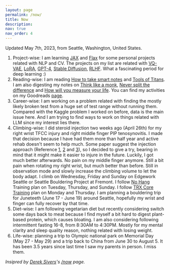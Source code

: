 ```yaml
---
layout: page
permalink: /now/
title: Now
description: 
nav: true
nav_order: 4
---
```


Updated May 7th, 2023, from Seattle, Washington, United States.

1. Project-wise: I am learning [JAX](https://jax.readthedocs.io/en/latest/index.html) and [Flax](https://flax.readthedocs.io/en/latest/index.html) for some personal projects related with NLP and CV. The projects on my list are related with [VQ-VAE](https://arxiv.org/abs/1711.00937), [LoRA](https://arxiv.org/abs/2106.09685), [GPT-4](https://openai.com/research/gpt-4), [Stable Diffusion](https://en.wikipedia.org/wiki/Stable_Diffusion), [RLHF](https://huggingface.co/blog/rlhf). What a fascinating period for deep learning :)
2. Reading-wise: I am reading [How to take smart notes](https://www.goodreads.com/book/show/34507927-how-to-take-smart-notes?ac=1&from_search=true&qid=oYWcH7lESa&rank=1) and [Tools of Titans](https://www.goodreads.com/book/show/31823677-tools-of-titans?ref=nav_sb_ss_1_9). I am also digesting my notes on [Think like a monk](https://www.goodreads.com/book/show/51942513-think-like-a-monk?ref=nav_sb_ss_1_17), [Never split the difference](https://www.goodreads.com/book/show/123857637-never-split-the-difference?ref=nav_sb_ss_1_26) and [How will you measure your life](https://www.goodreads.com/book/show/13425570-how-will-you-measure-your-life?ref=nav_sb_ss_1_30). You can find my activities on my Goodreads [page](https://www.goodreads.com/vincentwang).
3. Career-wise: I am working on a problem related with finding the mostly likely broken test from a huge set of test range without running them. Compared with the Kaggle problem I worked on before, data is the main issue here. And I am trying to find ways to work on things related with LLM since my interest lies there.
4. Climbing-wise: I did steroid injection two weeks ago (April 26th) for my right wrist TFCC injury and right middle finger PIP tenosynovitis. I made that decision because I have had them more than half year and active rehab doesn't seem to help much. Some paper suggest the injection approach (Reference [1](https://www.mountainproject.com/forum/topic/112059884/cortisone-shot-for-tendon-sheath-inflammation), [2](https://www.sciencedirect.com/science/article/abs/pii/S2468122919300842?via%3Dihub) and [3](https://www.ncbi.nlm.nih.gov/pmc/articles/PMC9220062/)), so I decided to give a try, bearing in mind that it might make it easier to injure in the future. Luckily, I got much better afterwards. No pain on my middle finger anymore. Still a bit pain when rotating my right wrist, but much better than before. Still in observation mode and slowly increase the climbing volume to let the body adapt. I climb on Wednesday, Friday and Sunday on Edgework Seattle or Seattle Bouldering Project at Fremont. I follow [No Hang](https://www.youtube.com/watch?v=I_-YapmymjA) Training plan on Tuesday, Thursday, and Sunday. I follow [TRX Core Training](https://www.gymclimber.com/trx-core-training-for-climbers-with-alex-stiger/) plan on Monday and Thursday. I am planning a bouldering trip for Juneteeth (June 17 - June 19) around Seattle, hopefully my wrist and finger can fully recover by that time. 
5. Diet-wise: I am following vegetarian diet but recently considering switch some days back to meat because I find myself a bit hard to digest plant-based protein, which causes bloating. I am also considering following intermittent fasting 16-8, from 8:30AM to 4:30PM. Mostly for my mental clarity and sleep quality reason, nothing related with losing weight.
6. Life-wise: planning a trip to Olympic national park on Memorial Day (May 27 - May 29) and a trip back to China from June 30 to August 5. It has been 3.5 years since last time I saw my parents in person. I miss them. 

_Insipred by [Derek Sivers](https://sive.rs/now)'s [/now](https://nownownow.com/) page._
